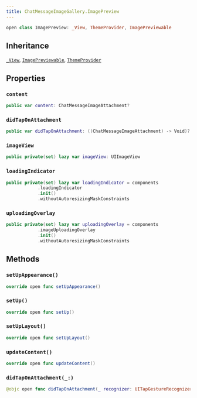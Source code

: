 ```yaml
---
title: ChatMessageImageGallery.ImagePreview
---
```


``` swift
open class ImagePreview: _View, ThemeProvider, ImagePreviewable 
```

## Inheritance

[`_View`](../../common-views/_view.md), [`ImagePreviewable`](image-previewable.md), [`ThemeProvider`](../../utils/theme-provider.md)

## Properties

### `content`

``` swift
public var content: ChatMessageImageAttachment? 
```

### `didTapOnAttachment`

``` swift
public var didTapOnAttachment: ((ChatMessageImageAttachment) -> Void)?
```

### `imageView`

``` swift
public private(set) lazy var imageView: UIImageView 
```

### `loadingIndicator`

``` swift
public private(set) lazy var loadingIndicator = components
            .loadingIndicator
            .init()
            .withoutAutoresizingMaskConstraints
```

### `uploadingOverlay`

``` swift
public private(set) lazy var uploadingOverlay = components
            .imageUploadingOverlay
            .init()
            .withoutAutoresizingMaskConstraints
```

## Methods

### `setUpAppearance()`

``` swift
override open func setUpAppearance() 
```

### `setUp()`

``` swift
override open func setUp() 
```

### `setUpLayout()`

``` swift
override open func setUpLayout() 
```

### `updateContent()`

``` swift
override open func updateContent() 
```

### `didTapOnAttachment(_:)`

``` swift
@objc open func didTapOnAttachment(_ recognizer: UITapGestureRecognizer) 
```
